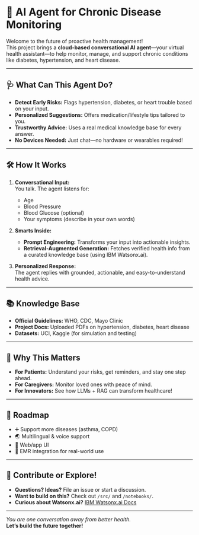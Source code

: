 # 🤖 AI Agent for Chronic Disease Monitoring

Welcome to the future of proactive health management!  
This project brings a **cloud-based conversational AI agent**—your virtual health assistant—to help monitor, manage, and support chronic conditions like diabetes, hypertension, and heart disease.

---

## 🩺 What Can This Agent Do?
- **Detect Early Risks:** Flags hypertension, diabetes, or heart trouble based on your input.
- **Personalized Suggestions:** Offers medication/lifestyle tips tailored to you.
- **Trustworthy Advice:** Uses a real medical knowledge base for every answer.
- **No Devices Needed:** Just chat—no hardware or wearables required!

---

## 🛠️ How It Works

1. **Conversational Input:**  
   You talk. The agent listens for:  
   - Age  
   - Blood Pressure  
   - Blood Glucose (optional)  
   - Your symptoms (describe in your own words)

2. **Smarts Inside:**  
   - **Prompt Engineering:** Transforms your input into actionable insights.
   - **Retrieval-Augmented Generation:** Fetches verified health info from a curated knowledge base (using IBM Watsonx.ai).

3. **Personalized Response:**  
   The agent replies with grounded, actionable, and easy-to-understand health advice.

---

## 📚 Knowledge Base

- **Official Guidelines:** WHO, CDC, Mayo Clinic
- **Project Docs:** Uploaded PDFs on hypertension, diabetes, heart disease
- **Datasets:** UCI, Kaggle (for simulation and testing)

---

## 🌟 Why This Matters

- **For Patients:** Understand your risks, get reminders, and stay one step ahead.
- **For Caregivers:** Monitor loved ones with peace of mind.
- **For Innovators:** See how LLMs + RAG can transform healthcare!

---

## 🧭 Roadmap

- ➕ Support more diseases (asthma, COPD)
- 🌏 Multilingual & voice support
- 📱 Web/app UI
- 🥽 EMR integration for real-world use

---

## 🙌 Contribute or Explore!

- **Questions? Ideas?** File an issue or start a discussion.
- **Want to build on this?** Check out `/src/` and `/notebooks/`.
- **Curious about Watsonx.ai?** [IBM Watsonx.ai Docs](https://www.ibm.com/products/watsonx-ai)

---

_You are one conversation away from better health._  
**Let’s build the future together!**
